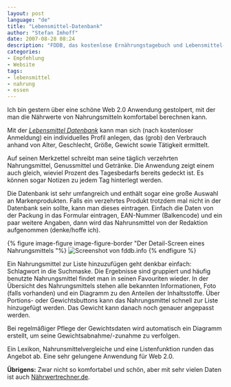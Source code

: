 ```yaml
---
layout: post
language: "de"
title: "Lebensmittel-Datenbank"
author: "Stefan Imhoff"
date: 2007-08-28 08:24
description: "FDDB, das kostenlose Ernährungstagebuch und Lebensmittel-Datenbank."
categories:
- Empfehlung
- Website
tags:
- lebensmittel
- nahrung
- essen
---
```


Ich bin gestern über eine schöne Web 2.0 Anwendung gestolpert, mit der man die Nährwerte von Nahrungsmitteln komfortabel berechnen kann.

Mit der <cite>[Lebensmittel Datenbank](http://fddb.info/)</cite> kann man sich (nach kostenloser Anmeldung) ein individuelles Profil anlegen, das (grob) den Verbrauch anhand von Alter, Geschlecht, Größe, Gewicht sowie Tätigkeit ermittelt.

Auf seinen Merkzettel schreibt man seine täglich verzehrten Nahrungsmittel, Genussmittel und Getränke. Die Anwendung zeigt einem auch gleich, wieviel Prozent des Tagesbedarfs bereits gedeckt ist. Es können sogar Notizen zu jedem Tag hinterlegt werden.

Die Datenbank ist sehr umfangreich und enthält sogar eine große Auswahl an Markenprodukten. Falls ein verzehrtes Produkt trotzdem mal nicht in der Datenbank sein sollte, kann man dieses eintragen. Einfach die Daten von der Packung in das Formular eintragen, EAN-Nummer (Balkencode) und ein paar weitere Angaben, dann wird das Nahrunsmittel von der Redaktion aufgenommen (denke/hoffe ich).

{% figure image-figure image-figure-border "Der Detail-Screen eines Nahrungsmittels "%}
<img src="{{ site.url }}/assets/images/artikel/fddb-info.png" alt="Screenshot von fddb.info" title="Der Detail-Screen eines Nahrungsmittels." />
{% endfigure %}

Ein Nahrungsmittel zur Liste hinzuzufügen geht denkbar einfach: Schlagwort in die Suchmaske. Die Ergebnisse sind gruppiert und häufig benutzte Nahrungsmittel findet man in seinen Favouriten wieder. In der Übersicht des Nahrungsmittels stehen alle bekannten Informationen, Foto (falls vorhanden) und ein Diagramm zu den Anteilen der Inhaltsstoffe. Über Portions- oder Gewichtsbuttons kann das Nahrungsmittel schnell zur Liste hinzugefügt werden. Das Gewicht kann danach noch genauer angepasst werden.

Bei regelmäßiger Pflege der Gewichtsdaten wird automatisch ein Diagramm erstellt, um seine Gewichtsabnahme/-zunahme zu verfolgen.

Ein Lexikon, Nahrunsmittelvergleiche und eine Listenfunktion runden das Angebot ab. Eine sehr gelungene Anwendung für Web 2.0.

**Übrigens:** Zwar nicht so komfortabel und schön, aber mit sehr vielen Daten ist auch [Nährwertrechner.de](http://www.naehrwertrechner.de/).
